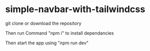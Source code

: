 # simple-navbar-with-tailwindcss

git clone or download the repository

Then run Command "npm i" to install dependancies

Then start the app using "npm run dev"

